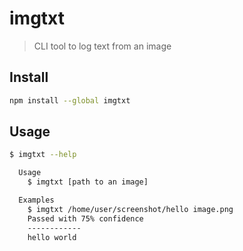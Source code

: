 # imgtxt

> CLI tool to log text from an image

## Install

```bash
npm install --global imgtxt
```

## Usage

```bash
$ imgtxt --help

  Usage
    $ imgtxt [path to an image]

  Examples
    $ imgtxt /home/user/screenshot/hello image.png
    Passed with 75% confidence
    ------------
    hello world

```
